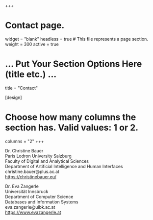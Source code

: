 +++
# Contact page.
widget = "blank"
headless = true  # This file represents a page section.
weight = 300
active = true

# ... Put Your Section Options Here (title etc.) ...
title = "Contact"

[design]
  # Choose how many columns the section has. Valid values: 1 or 2.
  columns = "2"
+++

Dr. Christine Bauer\
Paris Lodron University Salzburg\
Faculty of Digital and Analytical Sciences\
Department of Artificial Intelligence and Human Interfaces\
christine.bauer\@plus.ac.at\
https://christinebauer.eu/


Dr. Eva Zangerle\
Universität Innsbruck\
Department of Computer Science\
Databases and Information Systems\
eva.zangerle\@uibk.ac.at\
https://www.evazangerle.at
